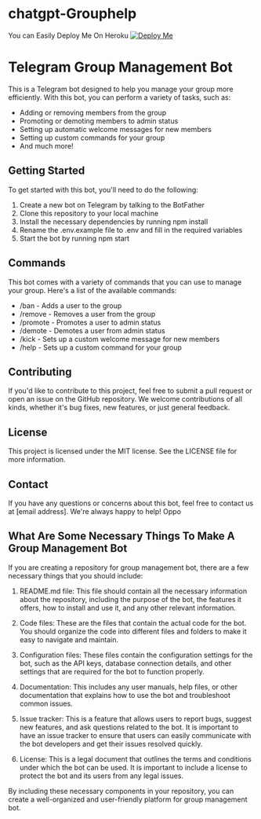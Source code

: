 # chatgpt-Grouphelp
You can Easily Deploy Me On Heroku
[![Deploy Me](https://www.herokucdn.com/deploy/button.svg)](https://heroku.com/deploy?template=https://github.com/utkarsh212646/ChatGpt-GroupHhelp)

# Telegram Group Management Bot

This is a Telegram bot designed to help you manage your group more efficiently. With this bot, you can perform a variety of tasks, such as:

- Adding or removing members from the group
- Promoting or demoting members to admin status
- Setting up automatic welcome messages for new members
- Setting up custom commands for your group
- And much more!

## Getting Started

To get started with this bot, you'll need to do the following:

1. Create a new bot on Telegram by talking to the BotFather
2. Clone this repository to your local machine
3. Install the necessary dependencies by running npm install
4. Rename the .env.example file to .env and fill in the required variables
5. Start the bot by running npm start

## Commands

This bot comes with a variety of commands that you can use to manage your group. Here's a list of the available commands:

- /ban  - Adds a user to the group
- /remove  - Removes a user from the group
- /promote  - Promotes a user to admin status
- /demote  - Demotes a user from admin status
- /kick  - Sets up a custom welcome message for new members
- /help   - Sets up a custom command for your group

## Contributing

If you'd like to contribute to this project, feel free to submit a pull request or open an issue on the GitHub repository. We welcome contributions of all kinds, whether it's bug fixes, new features, or just general feedback.

## License

This project is licensed under the MIT license. See the LICENSE file for more information.

## Contact

If you have any questions or concerns about this bot, feel free to contact us at [email address]. We're always happy to help! Oppo

## What Are Some Necessary Things To Make A Group Management Bot

If you are creating a repository for group management bot, there are a few necessary things that you should include:

1. README.md file: This file should contain all the necessary information about the repository, including the purpose of the bot, the features it offers, how to install and use it, and any other relevant information.

2. Code files: These are the files that contain the actual code for the bot. You should organize the code into different files and folders to make it easy to navigate and maintain.

3. Configuration files: These files contain the configuration settings for the bot, such as the API keys, database connection details, and other settings that are required for the bot to function properly.

4. Documentation: This includes any user manuals, help files, or other documentation that explains how to use the bot and troubleshoot common issues.

5. Issue tracker: This is a feature that allows users to report bugs, suggest new features, and ask questions related to the bot. It is important to have an issue tracker to ensure that users can easily communicate with the bot developers and get their issues resolved quickly.

6. License: This is a legal document that outlines the terms and conditions under which the bot can be used. It is important to include a license to protect the bot and its users from any legal issues.

By including these necessary components in your repository, you can create a well-organized and user-friendly platform for group management bot.
